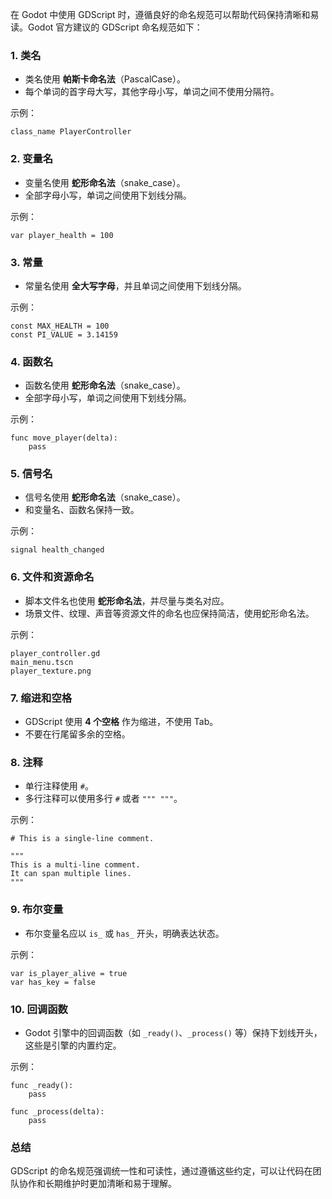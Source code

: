 在 Godot 中使用 GDScript 时，遵循良好的命名规范可以帮助代码保持清晰和易读。Godot 官方建议的 GDScript 命名规范如下：

### 1. **类名**
- 类名使用 **帕斯卡命名法**（PascalCase）。
- 每个单词的首字母大写，其他字母小写，单词之间不使用分隔符。

示例：
```gdscript
class_name PlayerController
```

### 2. **变量名**
- 变量名使用 **蛇形命名法**（snake_case）。
- 全部字母小写，单词之间使用下划线分隔。

示例：
```gdscript
var player_health = 100
```

### 3. **常量**
- 常量名使用 **全大写字母**，并且单词之间使用下划线分隔。

示例：
```gdscript
const MAX_HEALTH = 100
const PI_VALUE = 3.14159
```

### 4. **函数名**
- 函数名使用 **蛇形命名法**（snake_case）。
- 全部字母小写，单词之间使用下划线分隔。

示例：
```gdscript
func move_player(delta):
    pass
```

### 5. **信号名**
- 信号名使用 **蛇形命名法**（snake_case）。
- 和变量名、函数名保持一致。

示例：
```gdscript
signal health_changed
```

### 6. **文件和资源命名**
- 脚本文件名也使用 **蛇形命名法**，并尽量与类名对应。
- 场景文件、纹理、声音等资源文件的命名也应保持简洁，使用蛇形命名法。

示例：
```plaintext
player_controller.gd
main_menu.tscn
player_texture.png
```

### 7. **缩进和空格**
- GDScript 使用 **4 个空格** 作为缩进，不使用 Tab。
- 不要在行尾留多余的空格。

### 8. **注释**
- 单行注释使用 `#`。
- 多行注释可以使用多行 `#` 或者 `""" """`。

示例：
```gdscript
# This is a single-line comment.

"""
This is a multi-line comment.
It can span multiple lines.
"""
```

### 9. **布尔变量**
- 布尔变量名应以 `is_` 或 `has_` 开头，明确表达状态。

示例：
```gdscript
var is_player_alive = true
var has_key = false
```

### 10. **回调函数**
- Godot 引擎中的回调函数（如 `_ready()`、`_process()` 等）保持下划线开头，这些是引擎的内置约定。

示例：
```gdscript
func _ready():
    pass

func _process(delta):
    pass
```

### 总结
GDScript 的命名规范强调统一性和可读性，通过遵循这些约定，可以让代码在团队协作和长期维护时更加清晰和易于理解。